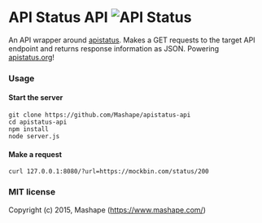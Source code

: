 # API Status API ![API Status](http://img.apistatus.org/online/aHR0cDovL2FwaS5hcGlzdGF0dXMub3JnL21hcmNv.svg)

An API wrapper around [apistatus](https://github.com/Mashape/apistatus). Makes a GET requests to the target API endpoint and returns response information as JSON. Powering [apistatus.org](http://apistatus.org)!

### Usage

#### Start the server

```
git clone https://github.com/Mashape/apistatus-api
cd apistatus-api
npm install
node server.js
```

#### Make a request

```
curl 127.0.0.1:8080/?url=https://mockbin.com/status/200
```

### MIT license

Copyright (c) 2015, Mashape (https://www.mashape.com/)
